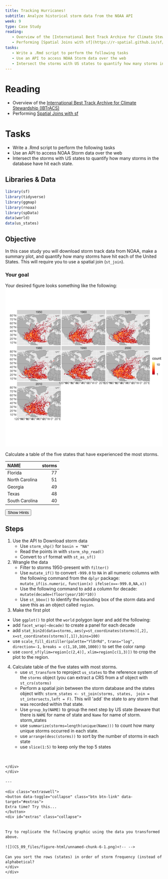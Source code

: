 ```yaml
---
title: Tracking Hurricanes!
subtitle: Analyze historical storm data from the NOAA API
week: 9
type: Case Study
reading:
   - Overview of the [International Best Track Archive for Climate Stewardship (IBTrACS)](https://www.ncdc.noaa.gov/ibtracs/index.php?name=ibtracs-data-access)
   - Performing [Spatial Joins with sf](https://r-spatial.github.io/sf/reference/st_join.html)
tasks:
   - Write a .Rmd script to perform the following tasks
   - Use an API to access NOAA Storm data over the web
   - Intersect the storms with US states to quantify how many storms in the database have hit each state.
---
```




# Reading

- Overview of the [International Best Track Archive for Climate Stewardship (IBTrACS)](https://www.ncdc.noaa.gov/ibtracs/index.php?name=ibtracs-data-access)
- Performing [Spatial Joins with sf](https://r-spatial.github.io/sf/reference/st_join.html)

# Tasks

- Write a .Rmd script to perform the following tasks
- Use an API to access NOAA Storm data over the web
- Intersect the storms with US states to quantify how many storms in the database have hit each state.

## Libraries & Data


```r
library(sf)
library(tidyverse)
library(ggmap)
library(rnoaa)
library(spData)
data(world)
data(us_states)
```

## Objective

In this case study you will download storm track data from NOAA, make a summary plot, and quantify how many storms have hit each of the United States.  This will require you to use a spatial join (`st_join`).

### Your goal



Your desired figure looks something like the following:
![](CS_09_files/figure-html/unnamed-chunk-4-1.png)<!-- -->


Calculate a table of the five states that have experienced the most storms.
<table class="table" style="margin-left: auto; margin-right: auto;">
 <thead>
  <tr>
   <th style="text-align:left;"> NAME </th>
   <th style="text-align:right;"> storms </th>
  </tr>
 </thead>
<tbody>
  <tr>
   <td style="text-align:left;"> Florida </td>
   <td style="text-align:right;"> 77 </td>
  </tr>
  <tr>
   <td style="text-align:left;"> North Carolina </td>
   <td style="text-align:right;"> 51 </td>
  </tr>
  <tr>
   <td style="text-align:left;"> Georgia </td>
   <td style="text-align:right;"> 49 </td>
  </tr>
  <tr>
   <td style="text-align:left;"> Texas </td>
   <td style="text-align:right;"> 48 </td>
  </tr>
  <tr>
   <td style="text-align:left;"> South Carolina </td>
   <td style="text-align:right;"> 40 </td>
  </tr>
</tbody>
</table>


<div class="well">
<button data-toggle="collapse" class="btn btn-primary btn-sm round" data-target="#demo1">Show Hints</button>
<div id="demo1" class="collapse">

## Steps

1. Use the API to Download storm data
   * Use `storm_shp()` for `basin = "NA"`
   * Read the points in with `storm_shp_read()`
   * Convert to `sf` format with `st_as_sf()`
2. Wrangle the data
   * Filter to storms 1950-present with `filter()`
   * Use `mutate_if()` to convert `-999.0` to `NA` in all numeric columns with the following command from the `dplyr` package: `mutate_if(is.numeric,` `function(x) ifelse(x==-999.0,NA,x))`
   * Use the following command to add a column for decade: `mutate(decade=(floor(year/10)*10))`
   * Use `st_bbox()` to identify the bounding box of the storm data and save this as an object called `region`.
3.  Make the first plot
   * Use `ggplot()` to plot the `world` polygon layer and add the following:
   * add `facet_wrap(~decade)` to create a panel for each decade
   * add `stat_bin2d(data=storms,` `aes(y=st_coordinates(storms)[,2],` `x=st_coordinates(storms)[,1]),bins=100)`
   * use 
`scale_fill_distiller(palette="YlOrRd",` 
`trans="log",` 
`direction=-1,`
`breaks = c(1,10,100,1000))` to set the color ramp
   * use `coord_sf(ylim=region[c(2,4)],`
   `xlim=region[c(1,3)])` to crop the plot to the region.
4. Calculate table of the five states with most storms.
   * use `st_transform` to reproject `us_states` to the reference system of the `storms` object (you can extract a CRS from a sf object with `st_crs(storms)`
   * Perform a spatial join between the storm database and the states object with: `storm_states <- st_join(storms, states, `
   `join = st_intersects,left = F)`.  This will 'add` the state to any storm that was recorded within that state.
   * Use `group_by(NAME)` to group the next step by US state (beware that there is `NAME` for name of state and `Name` for name of storm.  storm_states
   * use `summarize(storms=length(unique(Name)))` to count how many unique storms occurred in each state.
   * use `arrange(desc(storms))` to sort by the number of storms in each state
   * use `slice(1:5)` to keep only the top 5 states
```


</div>
</div>

---

<div class="extraswell">
<button data-toggle="collapse" class="btn btn-link" data-target="#extras">
Extra time? Try this...
</button>
<div id="extras" class="collapse">


Try to replicate the following graphic using the data you transformed above.

![](CS_09_files/figure-html/unnamed-chunk-6-1.png)<!-- -->

Can you sort the rows (states) in order of storm frequency (instead of alphabetical?
</div>
</div>
